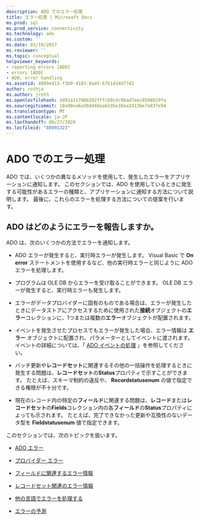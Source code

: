 ```yaml
---
description: ADO でのエラー処理
title: エラー処理 | Microsoft Docs
ms.prod: sql
ms.prod_service: connectivity
ms.technology: ado
ms.custom: ''
ms.date: 01/19/2017
ms.reviewer: ''
ms.topic: conceptual
helpviewer_keywords:
- reporting errors [ADO]
- errors [ADO]
- ADO, error handling
ms.assetid: 4909e413-f3b0-4183-8ad3-67b1434df742
author: rothja
ms.author: jroth
ms.openlocfilehash: dd91a11798b292fffcb0cdc96ad7eec8504029fa
ms.sourcegitcommit: 18a98ea6a30d448aa6195e10ea2413be7e837e94
ms.translationtype: MT
ms.contentlocale: ja-JP
ms.lasthandoff: 08/27/2020
ms.locfileid: "88991323"
---
```

# <a name="error-handling-in-ado"></a>ADO でのエラー処理
ADO では、いくつかの異なるメソッドを使用して、発生したエラーをアプリケーションに通知します。 このセクションでは、ADO を使用しているときに発生する可能性があるエラーの種類と、アプリケーションに通知する方法について説明します。 最後に、これらのエラーを処理する方法についての提案を行います。  
  
## <a name="how-does-ado-report-errors"></a>ADO はどのようにエラーを報告しますか。  
 ADO は、次のいくつかの方法でエラーを通知します。  
  
-   ADO エラーが発生すると、実行時エラーが発生します。 Visual Basic で **On error** ステートメントを使用するなど、他の実行時エラーと同じように ADO エラーを処理します。  
  
-   プログラムは OLE DB からエラーを受け取ることができます。 OLE DB エラーが発生すると、実行時エラーも発生します。  
  
-   エラーがデータプロバイダーに固有のものである場合は、エラーが発生したときにデータストアにアクセスするために使用された**接続**オブジェクトの**エラー**コレクションに、1つまたは複数の**エラー**オブジェクトが配置されます。  
  
-   イベントを発生させたプロセスでもエラーが発生した場合、エラー情報は **エラー** オブジェクトに配置され、パラメーターとしてイベントに渡されます。 イベントの詳細については、「 [ADO イベントの処理](./handling-ado-events.md) 」を参照してください。  
  
-   バッチ更新や**レコードセット**に関連するその他の一括操作を処理するときに発生する問題は、**レコードセット**の**Status**プロパティで示すことができます。 たとえば、スキーマ制約の違反や、 **Recordstatusenum** の値で指定できる権限が不十分です。  
  
-   現在のレコード内の特定の**フィールド**に関連する問題は、**レコード**または**レコードセット**の**Fields**コレクション内の各**フィールド**の**Status**プロパティによっても示されます。 たとえば、完了できなかった更新や互換性のないデータ型を **Fieldstatusenum** 値で指定できます。  
  
 このセクションでは、次のトピックを扱います。  
  
-   [ADO エラー](./ado-errors.md)  
  
-   [プロバイダー エラー](./provider-errors.md)  
  
-   [フィールドに関連するエラー情報](./field-related-error-information.md)  
  
-   [レコードセット関連のエラー情報](./recordset-related-error-information.md)  
  
-   [他の言語でエラーを処理する](./handling-errors-in-other-languages.md)  
  
-   [エラーの予測](./anticipating-errors.md)